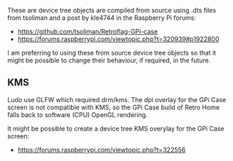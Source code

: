 These are device tree objects are compiled from source using .dts files from
tsoliman and a post by kle4744 in the Raspberry Pi forums:

 - https://github.com/tsoliman/Retroflag-GPi-case
 - https://forums.raspberrypi.com/viewtopic.php?t=320939#p1922800
 
I am preferring to using these from source device tree objects so that it might 
be possible to change their behaviour, if required, in the future.

## KMS

Ludo use GLFW which required drm/kms. The dpi overlay for the GPi Case screen
is not compatible with KMS, so the GPi Case build of Retro Home falls back to
software (CPU) OpenGL rendering.

It might be possible to create a device tree KMS overylay for the GPi Case
screen:

 - https://forums.raspberrypi.com/viewtopic.php?t=322556
